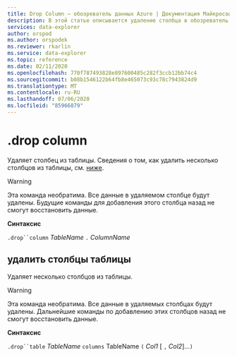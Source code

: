 ```yaml
---
title: Drop Column — обозреватель данных Azure | Документация Майкрософт
description: В этой статье описывается удаление столбца в обозреватель данных Azure.
services: data-explorer
author: orspod
ms.author: orspodek
ms.reviewer: rkarlin
ms.service: data-explorer
ms.topic: reference
ms.date: 02/11/2020
ms.openlocfilehash: 770f787493828e897600485c282f3ccb12bb74c4
ms.sourcegitcommit: b08b1546122b64fb8e465073c93c78c7943824d9
ms.translationtype: MT
ms.contentlocale: ru-RU
ms.lasthandoff: 07/06/2020
ms.locfileid: "85966879"
---
```

# <a name="drop-column"></a>.drop column

Удаляет столбец из таблицы.
Сведения о том, как удалить несколько столбцов из таблицы, см. [ниже](#drop-table-columns).

> [!WARNING]
> Эта команда необратима. Все данные в удаляемом столбце будут удалены.
> Будущие команды для добавления этого столбца назад не смогут восстановить данные.

**Синтаксис**

`.drop``column` *TableName* `.` *ColumnName*

## <a name="drop-table-columns"></a>удалить столбцы таблицы

Удаляет несколько столбцов из таблицы.

> [!WARNING]
> Эта команда необратима. Все данные в удаляемых столбцах будут удалены.
> Дальнейшие команды по добавлению этих столбцов назад не смогут восстановить данные.

**Синтаксис**

`.drop``table` *TableName* `columns` TableName `(` *Col1* [ `,` *Col2*]...`)`